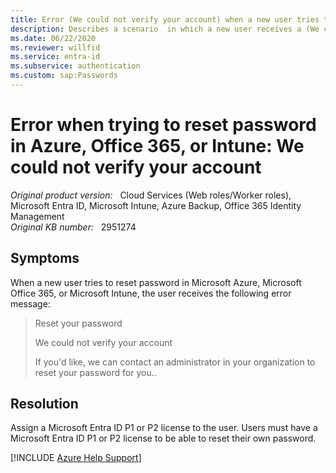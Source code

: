 ```yaml
---
title: Error (We could not verify your account) when a new user tries to reset password in Azure, Office 365, or Intune
description: Describes a scenario  in which a new user receives a (We could not verify your account) error when resetting password.
ms.date: 06/22/2020
ms.reviewer: willfid
ms.service: entra-id
ms.subservice: authentication
ms.custom: sap:Passwords
---
```

# Error when trying to reset password in Azure, Office 365, or Intune: We could not verify your account

_Original product version:_ &nbsp; Cloud Services (Web roles/Worker roles), Microsoft Entra ID, Microsoft Intune, Azure Backup, Office 365 Identity Management  
_Original KB number:_ &nbsp; 2951274

## Symptoms

When a new user tries to reset password in Microsoft Azure, Microsoft Office 365, or Microsoft Intune, the user receives the following error message:

> Reset your password
>
> We could not verify your account
>
> If you'd like, we can contact an administrator in your organization to reset your password for you..

## Resolution

Assign a Microsoft Entra ID P1 or P2 license to the user. Users must have a Microsoft Entra ID P1 or P2 license to be able to reset their own password.

[!INCLUDE [Azure Help Support](../../../includes/azure-help-support.md)]
